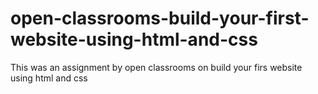# open-classrooms-build-your-first-website-using-html-and-css
This was an assignment by open classrooms on build your firs website using html and css
